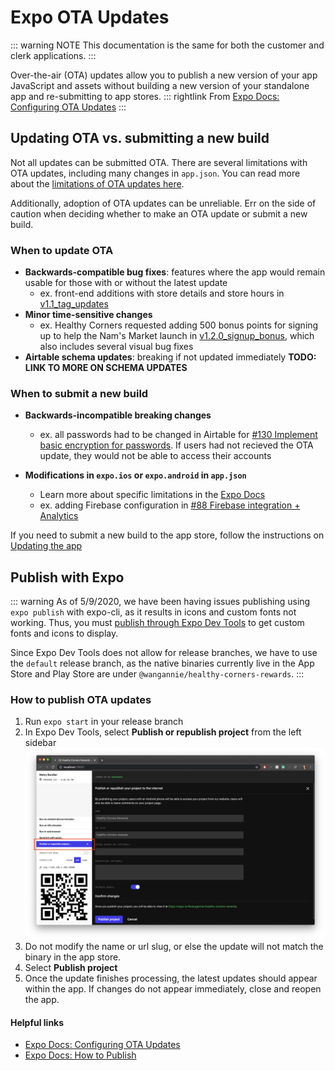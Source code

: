 # Expo OTA Updates

::: warning NOTE
This documentation is the same for both the customer and clerk applications.
:::

Over-the-air (OTA) updates allow you to publish a new version of your app JavaScript and assets without building a new version of your standalone app and re-submitting to app stores.
::: rightlink
From [Expo Docs: Configuring OTA Updates](https://docs.expo.io/guides/configuring-ota-updates/)
:::

## Updating OTA vs. submitting a new build

Not all updates can be submitted OTA. There are several limitations with OTA updates, including many changes in `app.json`. You can read more about the [limitations of OTA updates here](https://docs.expo.io/workflow/publishing/#limitations).

Additionally, adoption of OTA updates can be unreliable. Err on the side of caution when deciding whether to make an OTA update or submit a new build.

### When to update OTA

- **Backwards-compatible bug fixes**: features where the app would remain usable for those with or without the latest update
  - ex. front-end additions with store details and store hours in [v1.1_tag_updates](https://github.com/calblueprint/dccentralkitchen/releases/tag/v1.1_tag_updates)
- **Minor time-sensitive changes**
  - ex. Healthy Corners requested adding 500 bonus points for signing up to help the Nam's Market launch in [v1.2.0_signup_bonus](https://github.com/calblueprint/dccentralkitchen/releases/tag/v1.2.0_signup_bonus), which also includes several visual bug fixes
- **Airtable schema updates**: breaking if not updated immediately **TODO: LINK TO MORE ON SCHEMA UPDATES**

### When to submit a new build

- **Backwards-incompatible breaking changes**
  - ex. all passwords had to be changed in Airtable for [#130 Implement basic encryption for passwords](https://github.com/calblueprint/dccentralkitchen/pull/130). If users had not recieved the OTA update, they would not be able to access their accounts
- **Modifications in `expo.ios` or `expo.android` in `app.json`**

  - Learn more about specific limitations in the [Expo Docs](https://docs.expo.io/workflow/publishing/#limitations)
  - ex. adding Firebase configuration in [#88 Firebase integration + Analytics](https://github.com/calblueprint/dccentralkitchen/pull/88)

If you need to submit a new build to the app store, follow the instructions on [Updating the app](appstoreupdate.md)

## Publish with Expo

::: warning
As of 5/9/2020, we have been having issues publishing using `expo publish` with expo-cli, as it results in icons and custom fonts not working. Thus, you must [publish through Expo Dev Tools](#how-to-publish-ota-updates) to get custom fonts and icons to display.

Since Expo Dev Tools does not allow for release branches, we have to use the `default` release branch, as the native binaries currently live in the App Store and Play Store are under `@wangannie/healthy-corners-rewards`.
:::

### How to publish OTA updates

1. Run `expo start` in your release branch
2. In Expo Dev Tools, select **Publish or republish project** from the left sidebar
   ![Publishing through Expo Dev Tools](./assets/publish-dev-tools.png)
3. Do not modify the name or url slug, or else the update will not match the binary in the app store.
4. Select **Publish project**
5. Once the update finishes processing, the latest updates should appear within the app. If changes do not appear immediately, close and reopen the app.

#### Helpful links

- [Expo Docs: Configuring OTA Updates](https://docs.expo.io/guides/configuring-ota-updates/)
- [Expo Docs: How to Publish](https://docs.expo.io/workflow/publishing/#how-to-publish)
